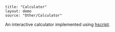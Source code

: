 ```
title: "Calculator"
layout: demo
source: "Other/Calculator"
```

An interactive calculator implemented using [hscript](https://github.com/HaxeFoundation/hscript).